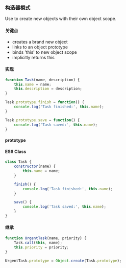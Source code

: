 ### 构造器模式
Use to create new objects with their own object scope.

#### 关键点
- creates a brand new object
- links to an object prototype
- binds 'this' to new object scope
- implicitly returns this

#### 实现

```js
function Task(name, description) {
    this.name = name;
    this.description = description;
}

Task.prototype.finish = function() {
    console.log('Task finished:', this.name);
}

Task.prototype.save = function() {
    console.log('Task saved:', this.name);
}
```

#### prototype


#### ES6 Class

```js
class Task {
    constructor(name) {
        this.name = name;
    }

    finish() {
        console.log('Task finished:', this.name);
    }

    save() {
        console.log('Task saved:', this.name);
    }
}
```

#### 继承

```js
function UrgentTask(name, priority) {
    Task.call(this, name);
    this.priority = priority;
}

UrgentTask.prototype = Object.create(Task.prototype);
```
